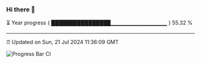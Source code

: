 ### Hi there 👋

⏳ Year progress { ████████████████▁▁▁▁▁▁▁▁▁▁▁▁▁▁ } 55.32 %

---

⏰ Updated on Sun, 21 Jul 2024 11:36:09 GMT

![Progress Bar CI](https://github.com/IshwaranRudhara/GIT-ACTION/workflows/Progress%20Bar%20CI/badge.svg)
